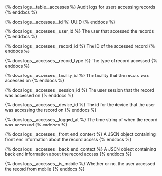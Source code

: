 {% docs logs__table__accesses %}
Audit logs for users accessing records
{% enddocs %}

{% docs logs__accesses__id %}
UUID
{% enddocs %}

{% docs logs__accesses__user_id %}
The user that accessed the records
{% enddocs %}

{% docs logs__accesses__record_id %}
The ID of the accessed record
{% enddocs %}

{% docs logs__accesses__record_type %}
The type of record accessed
{% enddocs %}

{% docs logs__accesses__facility_id %}
The facility that the record was accessed on
{% enddocs %}

{% docs logs__accesses__session_id %}
The user session that the record was accessed on
{% enddocs %}

{% docs logs__accesses__device_id %}
The id for the device that the user was accessing the record on
{% enddocs %}

{% docs logs__accesses__logged_at %}
The time string of when the record was accessed
{% enddocs %}

{% docs logs__accesses__front_end_context %}
A JSON object containing front end information about the record access
{% enddocs %}

{% docs logs__accesses__back_end_context %}
A JSON object containing back end information about the record access
{% enddocs %}

{% docs logs__accesses__is_mobile %}
Whether or not the user accessed the record from mobile
{% enddocs %}
